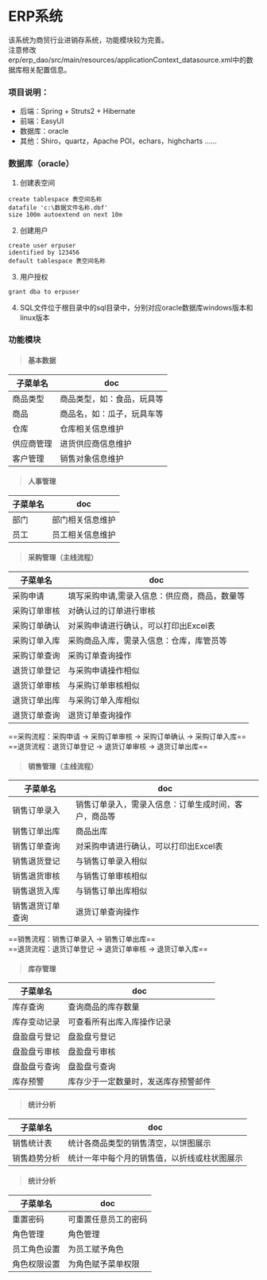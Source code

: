 # ERP系统
该系统为商贸行业进销存系统，功能模块较为完善。   
注意修改 erp/erp_dao/src/main/resources/applicationContext_datasource.xml中的数据库相关配置信息。


### 项目说明：
- 后端：Spring + Struts2 + Hibernate
- 前端：EasyUI
- 数据库：oracle
- 其他：Shiro，quartz，Apache POI，echars，highcharts ......

### 数据库（oracle）
1. 创建表空间

```
create tablespace 表空间名称 
datafile 'c:\数据文件名称.dbf' 
size 100m autoextend on next 10m
```

2. 创建用户

```
create user erpuser
identified by 123456
default tablespace 表空间名称
```

3. 用户授权 

```
grant dba to erpuser
```

4. SQL文件位于根目录中的sql目录中，分别对应oracle数据库windows版本和linux版本




### 功能模块
> #### 基本数据

子菜单名 | doc
---|---
商品类型 | 商品类型，如：食品，玩具等
商品 | 商品名，如：瓜子，玩具车等
仓库 | 仓库相关信息维护
供应商管理 | 进货供应商信息维护
客户管理 | 销售对象信息维护

> #### 人事管理

子菜单名 | doc
---|---
部门 | 部门相关信息维护
员工 | 员工相关信息维护

> #### 采购管理（主线流程）

子菜单名 | doc
---|---
采购申请 | 填写采购申请,需录入信息：供应商，商品，数量等
采购订单审核 | 对确认过的订单进行审核
采购订单确认 | 对采购申请进行确认，可以打印出Excel表
采购订单入库 | 采购商品入库，需录入信息：仓库，库管员等
采购订单查询 | 采购订单查询操作
退货订单登记 | 与采购申请操作相似
退货订单审核 | 与采购订单审核相似
退货订单出库 | 与采购订单入库相似
退货订单查询 | 退货订单查询操作

==采购流程：采购申请 -> 采购订单审核 -> 采购订单确认 -> 采购订单入库==  
==退货流程：退货订单登记 -> 退货订单审核 -> 退货订单出库==

> #### 销售管理（主线流程）

子菜单名 | doc
---|---
销售订单录入 | 销售订单录入，需录入信息：订单生成时间，客户，商品等
销售订单出库 | 商品出库
销售订单查询 | 对采购申请进行确认，可以打印出Excel表
销售退货登记 | 与销售订单录入相似
销售退货审核 | 与销售订单审核相似
销售退货入库 | 与销售订单出库相似
销售退货订单查询 | 退货订单查询操作

==销售流程：销售订单录入 -> 销售订单出库==  
==退货流程：退货订单登记 -> 退货订单审核 -> 退货订单入库==

> #### 库存管理

子菜单名 | doc
---|---
库存查询 | 查询商品的库存数量
库存变动记录 | 可查看所有出库入库操作记录
盘盈盘亏登记 | 盘盈盘亏登记
盘盈盘亏审核 | 盘盈盘亏审核
盘盈盘亏查询 | 盘盈盘亏查询
库存预警 | 库存少于一定数量时，发送库存预警邮件

> #### 统计分析

子菜单名 | doc
---|---
销售统计表 | 统计各商品类型的销售清空，以饼图展示
销售趋势分析 | 统计一年中每个月的销售值，以折线或柱状图展示

> #### 统计分析

子菜单名 | doc
---|---
重置密码 | 可重置任意员工的密码
角色管理 | 角色管理
员工角色设置 | 为员工赋予角色
角色权限设置 | 为角色赋予菜单权限





